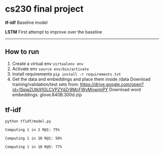 # cs230 final project

**tf-idf** Baseline model

**LSTM** First attempt to improve over the baseline

---

## How to run
1. Create a virtual env
`virtualenv env`
2. Activate env
`source env/bin/activate`
3. Install requirements
`pip install -r requirements.txt`
4. Get the data and embeddings and place them inside /data
Download training/validation/test sets from: https://drive.google.com/open?id=1SpwZUtk91GLCVPZYdZr9McFWvMnwjmPY
Download word embeddings: glove.840B.300d.zip

## tf-idf
`python tfidf/model.py`

```
Computing 1 in 2 R@1: 75%

Computing 1 in 10 R@1: 50%

Computing 1 in 10 R@5: 77%
````
